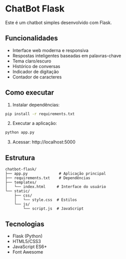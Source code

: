 # ChatBot Flask

Este é um chatbot simples desenvolvido com Flask.

## Funcionalidades

- Interface web moderna e responsiva
- Respostas inteligentes baseadas em palavras-chave
- Tema claro/escuro
- Histórico de conversas
- Indicador de digitação
- Contador de caracteres

## Como executar

1. Instalar dependências:
```bash
pip install -r requirements.txt
```

2. Executar a aplicação:
```bash
python app.py
```

3. Acessar: http://localhost:5000

## Estrutura

```
chatbot-flask/
├── app.py              # Aplicação principal
├── requirements.txt    # Dependências
├── templates/
│   └── index.html     # Interface do usuário
└── static/
    ├── css/
    │   └── style.css  # Estilos
    └── js/
        └── script.js  # JavaScript
```

## Tecnologias

- Flask (Python)
- HTML5/CSS3
- JavaScript ES6+
- Font Awesome
